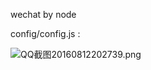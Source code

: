 wechat by node

config/config.js :

![QQ截图20160812202739.png](C:/Users/Administrator/Desktop/QQ截图20160812202739.png "")